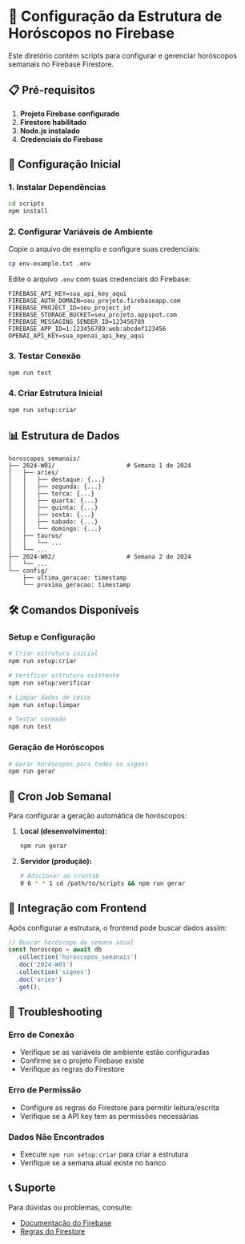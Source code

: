 # 🚀 Configuração da Estrutura de Horóscopos no Firebase

Este diretório contém scripts para configurar e gerenciar horóscopos semanais no Firebase Firestore.

## 📋 Pré-requisitos

1. **Projeto Firebase configurado**
2. **Firestore habilitado**
3. **Node.js instalado**
4. **Credenciais do Firebase**

## 🔧 Configuração Inicial

### 1. Instalar Dependências

```bash
cd scripts
npm install
```

### 2. Configurar Variáveis de Ambiente

Copie o arquivo de exemplo e configure suas credenciais:

```bash
cp env-example.txt .env
```

Edite o arquivo `.env` com suas credenciais do Firebase:

```env
FIREBASE_API_KEY=sua_api_key_aqui
FIREBASE_AUTH_DOMAIN=seu_projeto.firebaseapp.com
FIREBASE_PROJECT_ID=seu_project_id
FIREBASE_STORAGE_BUCKET=seu_projeto.appspot.com
FIREBASE_MESSAGING_SENDER_ID=123456789
FIREBASE_APP_ID=1:123456789:web:abcdef123456
OPENAI_API_KEY=sua_openai_api_key_aqui
```

### 3. Testar Conexão

```bash
npm run test
```

### 4. Criar Estrutura Inicial

```bash
npm run setup:criar
```

## 📊 Estrutura de Dados

```
horoscopos_semanais/
├── 2024-W01/                    # Semana 1 de 2024
│   ├── aries/
│   │   ├── destaque: {...}
│   │   ├── segunda: {...}
│   │   ├── terca: {...}
│   │   ├── quarta: {...}
│   │   ├── quinta: {...}
│   │   ├── sexta: {...}
│   │   ├── sabado: {...}
│   │   └── domingo: {...}
│   ├── taurus/
│   │   └── ...
│   └── ...
├── 2024-W02/                    # Semana 2 de 2024
│   └── ...
└── config/
    ├── ultima_geracao: timestamp
    └── proxima_geracao: timestamp
```

## 🛠️ Comandos Disponíveis

### Setup e Configuração

```bash
# Criar estrutura inicial
npm run setup:criar

# Verificar estrutura existente
npm run setup:verificar

# Limpar dados de teste
npm run setup:limpar

# Testar conexão
npm run test
```

### Geração de Horóscopos

```bash
# Gerar horóscopos para todos os signos
npm run gerar
```

## 🔄 Cron Job Semanal

Para configurar a geração automática de horóscopos:

1. **Local (desenvolvimento):**
   ```bash
   npm run gerar
   ```

2. **Servidor (produção):**
   ```bash
   # Adicionar ao crontab
   0 6 * * 1 cd /path/to/scripts && npm run gerar
   ```

## 📱 Integração com Frontend

Após configurar a estrutura, o frontend pode buscar dados assim:

```javascript
// Buscar horóscopo da semana atual
const horoscopo = await db
  .collection('horoscopos_semanais')
  .doc('2024-W01')
  .collection('signos')
  .doc('aries')
  .get();
```

## 🚨 Troubleshooting

### Erro de Conexão
- Verifique se as variáveis de ambiente estão configuradas
- Confirme se o projeto Firebase existe
- Verifique as regras do Firestore

### Erro de Permissão
- Configure as regras do Firestore para permitir leitura/escrita
- Verifique se a API key tem as permissões necessárias

### Dados Não Encontrados
- Execute `npm run setup:criar` para criar a estrutura
- Verifique se a semana atual existe no banco

## 📞 Suporte

Para dúvidas ou problemas, consulte:
- [Documentação do Firebase](https://firebase.google.com/docs)
- [Regras do Firestore](https://firebase.google.com/docs/firestore/security/get-started) 